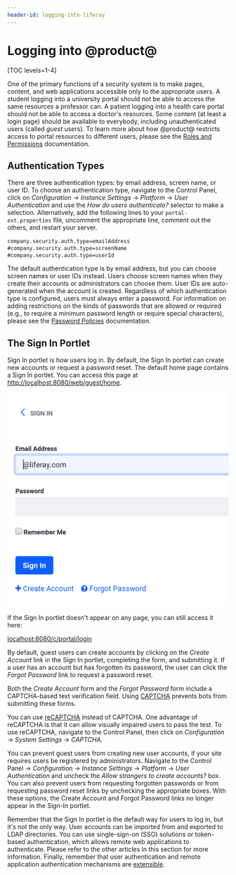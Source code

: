 ```yaml
---
header-id: logging-into-liferay
---
```


# Logging into @product@

[TOC levels=1-4]

One of the primary functions of a security system is to make pages, content, and
web applications accessible only to the appropriate users. A student
logging into a university portal should not be able to access the same resources
a professor can. A patient logging into a health care portal should not be able
to access a doctor's resources. Some content (at least a login page) should be
available to everybody, including unauthenticated users (called *guest* users).
To learn more about how @product@ restricts access to portal resources to
different users, please see the 
[Roles and Permissions](/docs/7-2/user/-/knowledge_base/u/roles-and-permissions) 
documentation. 

## Authentication Types

There are three authentication types: by email address, screen
name, or user ID. To choose an authentication type, navigate to the Control
Panel, click on *Configuration* &rarr; *Instance Settings* &rarr; *Platform*
&rarr; *User Authentication* and use the *How do users authenticate?* selector
to make a selection. Alternatively, add the following lines to your
`portal-ext.properties` file, uncomment the appropriate line, comment out the
others, and restart your server.

```properties
company.security.auth.type=emailAddress
#company.security.auth.type=screenName
#company.security.auth.type=userId
```

The default authentication type is by email address, but you can choose screen
names or user IDs instead. Users choose screen names when they create their
accounts or administrators can choose them. User IDs are auto-generated when the
account is created. Regardless of which authentication type is configured, users
must always enter a password. For information on
adding restrictions on the kinds of passwords that are allowed or required
(e.g., to require a minimum password length or require special characters),
please see the [Password Policies](/docs/7-2/user/-/knowledge_base/u/password-policies) 
documentation. 

## The Sign In Portlet
Sign In portlet is how users log in. By default, the Sign In portlet can
create new accounts or request a password reset. The default home page contains
a Sign In portlet. You can access this page at
[http://localhost:8080/web/guest/home](http://localhost:8080/web/guest/home).

![Figure 1: By default, the Sign In portlet allows users to log in, create a new account, or request a password reset.](../../images/sign-in-portlet.png)

If the Sign In portlet doesn't appear on any page, you can still access it here:

[localhost:8080/c/portal/login](localhost:8080/c/portal/login)

By default, guest users can create accounts by clicking on the *Create Account*
link in the Sign In portlet, completing the form, and submitting it. If a user
has an account but has forgotten its password, the user can click the *Forgot
Password* link to request a password reset. 

Both the *Create Account*
form and the *Forgot Password* form include a CAPTCHA-based text verification
field. Using [CAPTCHA](http://www.captcha.net) prevents bots from submitting
these forms. 

You can use
[reCAPTCHA](https://www.google.com/recaptcha/intro/index.html) instead of
CAPTCHA. One advantage of reCAPTCHA is that it can allow visually impaired
users to pass the test. To use reCAPTCHA, navigate to the Control Panel, then
click on *Configuration* &rarr; *System Settings* &rarr; *CAPTCHA*.

You can prevent guest users from creating new user accounts, if your site
requires users be registered by administrators. Navigate to the Control Panel
&rarr; *Configuration* &rarr; *Instance Settings* &rarr;
*Platform* &rarr; *User Authentication* and uncheck the *Allow strangers to
create accounts?* box. You can also prevent users from requesting forgotten
passwords or from requesting password reset links by unchecking the appropriate
boxes. With these options, the Create Account and Forgot Password links no
longer appear in the Sign-In portlet. 

Remember that the Sign In portlet is the default way for users to log in, but
it's not the only way. User accounts can be imported from and exported to LDAP
directories. You can use single-sign-on (SSO) solutions or token-based
authentication, which allows remote web applications to authenticate. Please
refer to the other articles in this section for more information. Finally,
remember that user authentication and remote application authentication
mechanisms are
[extensible](/docs/7-2/frameworks/-/knowledge_base/f/authentication-pipelines). 

